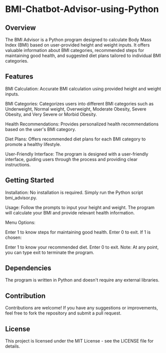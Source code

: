 # BMI-Chatbot-Advisor-using-Python

## Overview
The BMI Advisor is a Python program designed to calculate Body Mass Index (BMI) based on user-provided height and weight inputs. It offers valuable information about BMI categories, recommended steps for maintaining good health, and suggested diet plans tailored to individual BMI categories.

## Features
BMI Calculation: Accurate BMI calculation using provided height and weight inputs.

BMI Categories: Categorizes users into different BMI categories such as Underweight, Normal weight, Overweight, Moderate Obesity, Severe Obesity, and Very Severe or Morbid Obesity.

Health Recommendations: Provides personalized health recommendations based on the user's BMI category.

Diet Plans: Offers recommended diet plans for each BMI category to promote a healthy lifestyle.

User-Friendly Interface: The program is designed with a user-friendly interface, guiding users through the process and providing clear instructions.

## Getting Started
Installation: No installation is required. Simply run the Python script bmi_advisor.py.

Usage: Follow the prompts to input your height and weight. The program will calculate your BMI and provide relevant health information.

Menu Options:

Enter 1 to know steps for maintaining good health.
Enter 0 to exit.
If 1 is chosen:

Enter 1 to know your recommended diet.
Enter 0 to exit.
Note: At any point, you can type exit to terminate the program.

## Dependencies
The program is written in Python and doesn't require any external libraries.

## Contribution
Contributions are welcome! If you have any suggestions or improvements, feel free to fork the repository and submit a pull request.

## License
This project is licensed under the MIT License - see the LICENSE file for details.
